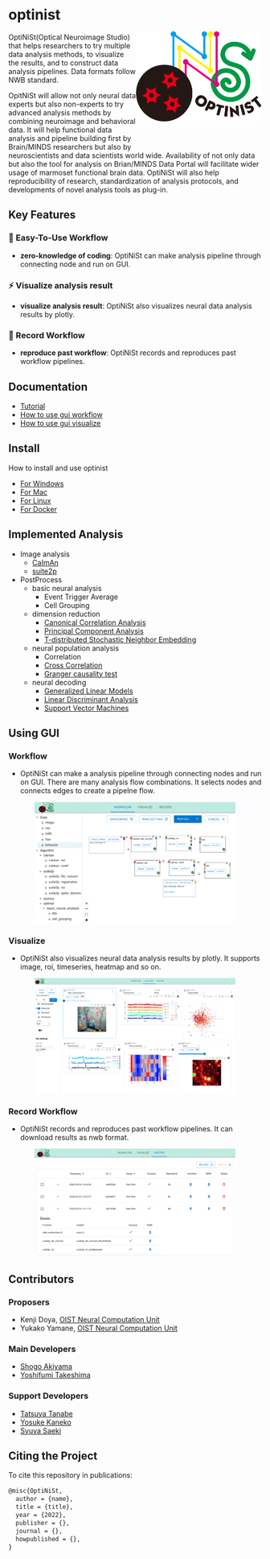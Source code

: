 # optinist <img src="docs/images/optinist.png" width="250" title="optinist" alt="optinist" align="right" vspace = "50">


OptiNiSt(Optical Neuroimage Studio) that helps researchers to try multiple data analysis methods, to visualize the results, and to construct data analysis pipelines. Data formats follow NWB standard.


OpitNiSt will allow not only neural data experts but also non-experts to try advanced analysis methods by combining neuroimage and behavioral data.
It will help functional data analysis and pipeline building first by Brain/MINDS researchers but also by neuroscientists and data scientists world wide.
Availability of not only data but also the tool for analysis on Brian/MINDS Data Portal will facilitate wider usage of marmoset functional brain data.
OptiNiSt will also help reproducibility of research, standardization of analysis protocols, and developments of novel analysis tools as plug-in.

## Key Features
### :beginner: Easy-To-Use Workflow
- **zero-knowledge of coding**: OptiNiSt can make analysis pipeline through connecting node and run on GUI.

### :zap: Visualize analysis result
- **visualize analysis result**: OptiNiSt also visualizes neural data analysis results by plotly.

### :rocket: Record Workflow
- **reproduce past workflow**: OptiNiSt records and reproduces past workflow pipelines.

## Documentation
- [Tutorial](docs/utils/tutorial.md)
- [How to use gui workflow](docs/gui/workflow.md)
- [How to use gui visualize](docs/gui/visualize.md)


## Install
How to install and use optinist
- [For Windows](docs/installation/windows.md)
- [For Mac](docs/installation/mac.md)
- [For Linux](docs/installation/linux.md)
- [For Docker](docs/installation/docker.md)


## Implemented Analysis
- Image analysis
  - [CaImAn](https://github.com/flatironinstitute/CaImAn)
  - [suite2p](https://github.com/MouseLand/suite2p)
- PostProcess
  - basic neural analysis
    - Event Trigger Average
    - Cell Grouping
  - dimension reduction
    - [Canonical Correlation Analysis](https://scikit-learn.org/stable/modules/generated/sklearn.cross_decomposition.CCA.html)
    - [Principal Component Analysis](https://scikit-learn.org/stable/modules/generated/sklearn.decomposition.PCA.html?highlight=pca#sklearn.decomposition.PCA)
    - [T-distributed Stochastic Neighbor Embedding](https://scikit-learn.org/stable/modules/generated/sklearn.manifold.TSNE.html?highlight=tsne#sklearn.manifold.TSNE)
  - neural population analysis
    - Correlation
    - [Cross Correlation](https://docs.scipy.org/doc/scipy/reference/generated/scipy.signal.correlate.html)
    - [Granger causality test](https://www.statsmodels.org/dev/generated/statsmodels.tsa.stattools.grangercausalitytests.html)
  - neural decoding
    - [Generalized Linear Models](https://www.statsmodels.org/stable/glm.html)
    - [Linear Discriminant Analysis](https://scikit-learn.org/stable/modules/generated/sklearn.discriminant_analysis.LinearDiscriminantAnalysis.html)
    - [Support Vector Machines](https://scikit-learn.org/stable/modules/svm.html#svm)


## Using GUI
### Workflow
- OptiNiSt can make a analysis pipeline through connecting nodes and run on GUI. There are many analysis flow combinations. It selects nodes and connects edges to create a pipelne flow.
<p align="center">
  <img width="400px" src="docs/images/workflow/whole.png" alt="workflow" />
</p>



### Visualize
- OptiNiSt also visualizes neural data analysis results by plotly. It supports image, roi, timeseries, heatmap and so on.
<p align="center">
  <img width="400px" src="docs/images/visualize/whole.png" alt="visualize" />
</p>

### Record Workflow
- OptiNiSt records and reproduces past workflow pipelines. It can download results as nwb format.
<p align="center">
  <img width="400px" src="docs/images/record/whole.png" alt="record" />
</p>



## Contributors
### Proposers
- Kenji Doya, [OIST Neural Computation Unit](https://groups.oist.jp/ncu)
- Yukako Yamane, [OIST Neural Computation Unit](https://groups.oist.jp/ncu)

### Main Developers
- [Shogo Akiyama](https://github.com/ShogoAkiyama)
- [Yoshifumi Takeshima](https://github.com/Yoshifumi14)

### Support Developers
- [Tatsuya Tanabe](https://github.com/ttya16)
- [Yosuke Kaneko](https://github.com/toto-maru)
- [Syuya Saeki](https://github.com/hiiaka)


## Citing the Project
To cite this repository in publications:
```
@misc{OptiNiSt,
  author = {name},
  title = {title},
  year = {2022},
  publisher = {},
  journal = {},
  howpublished = {},
}
```
